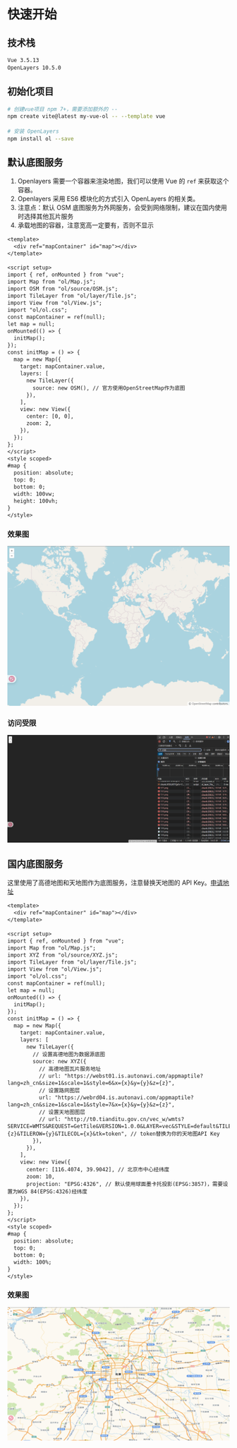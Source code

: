 # 快速开始

## 技术栈

```bash
Vue 3.5.13
OpenLayers 10.5.0
```

## 初始化项目

```bash
# 创建vue项目 npm 7+，需要添加额外的 --
npm create vite@latest my-vue-ol -- --template vue

# 安装 OpenLayers
npm install ol --save
```

## 默认底图服务

1. Openlayers 需要一个容器来渲染地图，我们可以使用 Vue 的 `ref` 来获取这个容器。
2. Openlayers 采用 ES6 模块化的方式引入 OpenLayers 的相关类。
3. 注意点：默认 OSM 底图服务为外网服务，会受到网络限制，建议在国内使用时选择其他瓦片服务
4. 承载地图的容器，注意宽高一定要有，否则不显示

```vue
<template>
  <div ref="mapContainer" id="map"></div>
</template>

<script setup>
import { ref, onMounted } from "vue";
import Map from "ol/Map.js";
import OSM from "ol/source/OSM.js";
import TileLayer from "ol/layer/Tile.js";
import View from "ol/View.js";
import "ol/ol.css";
const mapContainer = ref(null);
let map = null;
onMounted(() => {
  initMap();
});
const initMap = () => {
  map = new Map({
    target: mapContainer.value,
    layers: [
      new TileLayer({
        source: new OSM(), // 官方使用OpenStreetMap作为底图
      }),
    ],
    view: new View({
      center: [0, 0],
      zoom: 2,
    }),
  });
};
</script>
<style scoped>
#map {
  position: absolute;
  top: 0;
  bottom: 0;
  width: 100vw;
  height: 100vh;
}
</style>
```

### 效果图

![效果图](../Aassets/初始化1.png)

### 访问受限

![访问受限](../Aassets/初始化加载失败.png)

## 国内底图服务

这里使用了高德地图和天地图作为底图服务，注意替换天地图的 API Key。[申请地址](http://lbs.tianditu.gov.cn/home.html)

```vue
<template>
  <div ref="mapContainer" id="map"></div>
</template>

<script setup>
import { ref, onMounted } from "vue";
import Map from "ol/Map.js";
import XYZ from "ol/source/XYZ.js";
import TileLayer from "ol/layer/Tile.js";
import View from "ol/View.js";
import "ol/ol.css";
const mapContainer = ref(null);
let map = null;
onMounted(() => {
  initMap();
});
const initMap = () => {
  map = new Map({
    target: mapContainer.value,
    layers: [
      new TileLayer({
        // 设置高德地图为数据源底图
        source: new XYZ({
          // 高德地图瓦片服务地址
          // url: "https://webst01.is.autonavi.com/appmaptile?lang=zh_cn&size=1&scale=1&style=6&x={x}&y={y}&z={z}",
          // 设置路网图层
          url: "https://webrd04.is.autonavi.com/appmaptile?lang=zh_cn&size=1&scale=1&style=7&x={x}&y={y}&z={z}",
          // 设置天地图图层
          // url: "http://t0.tianditu.gov.cn/vec_w/wmts?SERVICE=WMTS&REQUEST=GetTile&VERSION=1.0.0&LAYER=vec&STYLE=default&TILEMATRIXSET=w&FORMAT=tiles&TILEMATRIX={z}&TILEROW={y}&TILECOL={x}&tk=token", // token替换为你的天地图API Key
        }),
      }),
    ],
    view: new View({
      center: [116.4074, 39.9042], // 北京市中心经纬度
      zoom: 10,
      projection: "EPSG:4326", // 默认使用球面墨卡托投影(EPSG:3857)，需要设置为WGS 84(EPSG:4326)经纬度
    }),
  });
};
</script>
<style scoped>
#map {
  position: absolute;
  top: 0;
  bottom: 0;
  width: 100%;
}
</style>
```

### 效果图

![效果图](../Aassets/初始化.png)
